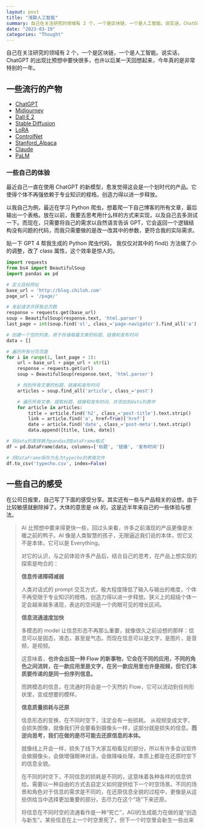 ```yaml
---
layout: post
title: "浅聊人工智能"
summary: 自己在关注研究的领域有 2 个，一个是区块链，一个是人工智能。说实话，ChatGPT 的出现比预想中要快很多，也许以后某一天回想起来，今年真的是非常特别的一年。
date: "2023-03-19"
categories: "Thought"
---
```


自己在关注研究的领域有 2 个，一个是区块链，一个是人工智能。说实话，ChatGPT 的出现比预想中要快很多，也许以后某一天回想起来，今年真的是非常特别的一年。

## 一些流行的产物

- [ChatGPT](https://chat.openai.com)
- [Midjourney](https://www.midjourney.com)
- [Dall·E 2](https://openai.com/product/dall-e-2)
- [Stable Diffusion](https://github.com/CompVis/stable-diffusion)
- [LoRA](https://github.com/microsoft/LoRA)
- [ControlNet](https://github.com/lllyasviel/ControlNet)
- [Stanford\_Alpaca](https://github.com/tatsu-lab/stanford_alpaca)
- [Claude](https://www.anthropic.com/product)
- [PaLM](https://ai.googleblog.com/2023/03/palm-e-embodied-multimodal-language.html)

### 一些自己的体验

最近自己一直在使用 ChatGPT 的新模型，愈发觉得这会是一个划时代的产品。它使得个体不再强依赖于专业知识的桎梏，创造力得以进一步释放。

以我自己为例，最近在学习 Python 爬虫，想着爬一下自己博客的所有文章，最后输出一个表格。放在以前，我要去思考用什么样的方式来实现，以及自己去多测试一下。而现在，只需要将自己的需求以自然语言告诉 GPT，它会返回一个逻辑结构没有问题的代码，而我只需要做的是改一改其中的参数，更符合我的实际需求。

贴一下 GPT 4 帮我生成的 Python 爬虫代码， 我仅仅对其中的 find() 方法做了小的调整，改了 class 属性，这个效率是惊人的。

```python
import requests
from bs4 import BeautifulSoup
import pandas as pd

# 定义目标网址
base_url = 'http://blog.chiloh.com'
page_url = '/page/'

# 发起请求并获取总页数
response = requests.get(base_url)
soup = BeautifulSoup(response.text, 'html.parser')
last_page = int(soup.find('ol', class_='page-navigator').find_all('a')[-2].text.strip())

# 创建一个空的列表，用于存储每篇文章的标题、链接和发布时间
data = []

# 遍历所有分页页面
for i in range(1, last_page + 1):
    url = base_url + page_url + str(i)
    response = requests.get(url)
    soup = BeautifulSoup(response.text, 'html.parser')

    # 找到所有文章的标题、链接和发布时间
    articles = soup.find_all('article', class_='post')

    # 遍历所有文章，提取标题、链接和发布时间，并添加到data列表中
    for article in articles:
        title = article.find('h2', class_='post-title').text.strip()
        link = article.find('a', href=True)['href']
        date = article.find('date', class_='post-meta').text.strip()
        data.append([title, link, date])

# 将data列表转换为pandas的DataFrame格式
df = pd.DataFrame(data, columns=['标题', '链接', '发布时间'])

# 将DataFrame保存为名为typecho的表格文件
df.to_csv('typecho.csv', index=False)
```

## 一些自己的感受

在公司日报里，自己写了下面的感受分享。其实还有一些与产品相关的设想，由于比较敏感就删除掉了。大体的意思是 ok 的，这是近半年来自己的一些体验与想法。

> AI 比预想中要来得更快一些，回过头来看，许多之前涌现的产品更像是水暖之前的鸭子。AI 像是人类智慧的孩子，无限逼近我们说的本体，但它又不是本体，它可以是 Everything。
> 
> 对它的认识，与之前体验许多产品后，结合自己的思考，在产品上想实现的探索是吻合的：
> 
> **信息传递障碍减弱**
> 
> 人类对话式的 prompt 交互方式，极大程度降低了输入与输出的难度，个体不再受限于专业知识的桎梏，创造力得以进一步释放。狭义上的超级个体一定会越来越多涌现，表达的空间是一个肉眼可见的增长区间。
> 
> **信息流通速度加快**
> 
> 多模态的 model 让信息形态不再那么重要，就像很久之前设想的那样：信息可以是固态，液态，甚至是气态。而现在信息可以是文字，是图片，是音频，是视频。
> 
> 这意味着，**也许会出现一种 Flow 的新事物，它会在不同的应用，不同的角色之间流转，在一款应用里是文字，在另一款应用里也许是视频，但它们本质要传递的是同一份序列信息。**
> 
> 而跨模态的信息，在流通时将会是一个天然的 Flow，它可以流动到任何形状里，变成想要的模样。
> 
> **信息质量损耗与还原**
> 
> 信息形态的变换，在不同时空下，注定会有一些损耗。 从视频变成文字，会损失图像，就像我们开会要看到摄像头一样，这部分就是损失的信息。**而逆向思考，我们在做的是尽可能去还原信息的本体。**
> 
> 就像线上开会一样，损失了线下大家互相看见的部分，所以有许多会议软件会做摄像头，会做增强眼神对话，会做降噪处理，本质上都是在还原时空下的信息全貌。
> 
> 在不同的时空下，不同信息的损耗是不同的，这意味着各种各样的信息供给。需要以一种自由的方式去自定义如何提供给下一个时空场景。不同的场景和角色对于信息的需求是不同的，在还原信息全貌的过程中，更像是从这些供给当中选择更加重要的部分，去尽力在这个“场”下来还原。
> 
> 将信息在不同时空的流通看作是一种“死亡”，AGI的生成能力在做的是“创造与新生”。某些信息在上一个时空里死了，但下一个时空里会新生一些出来
